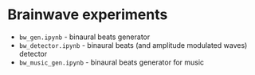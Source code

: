 # Brainwave experiments
* ```bw_gen.ipynb``` - binaural beats generator
* ```bw_detector.ipynb``` - binaural beats (and amplitude modulated waves) detector
* ```bw_music_gen.ipynb``` - binaural beats generator for music
